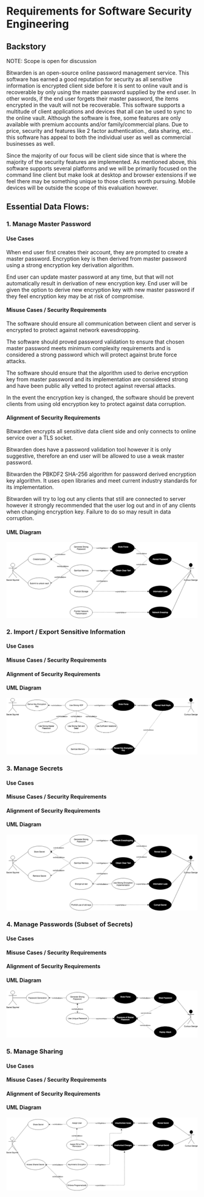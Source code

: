 # Requirements for Software Security Engineering

## Backstory

NOTE: Scope is open for discussion 

Bitwarden is an open-source online password management service. This software has earned a good reputation for security as all sensitive information is encrypted client side before it is sent to online vault and is recoverable by only using the master password supplied by the end user. In other words, if the end user forgets their master password, the items encrypted in the vault will not be recoverable. This software supports a multitude of client applications and devices that all can be used to sync to the online vault. Although the software is free, some features  are only available with premium accounts and/or family/commercial plans. Due to price, security and features like 2 factor authentication., data sharing, etc.. this software has appeal to both the individual user as well as commercial businesses as well. 

Since the majority of our focus will be client side since that is where the majority of the security features are implemented. As mentioned above, this software supports several platforms and we will be primarily focused on the command line client but make look at desktop and browser extensions if we feel there may be something unique to those clients worth pursuing. Mobile devices will be outside the scope of this evaluation however. 


## Essential Data Flows: 

### 1. Manage Master Password 

#### Use Cases

When end user first creates their account, they are prompted to create a master password. Encryption key is then derived from master password using a strong encryption key derivation algorithm.

End user can update master password at any time, but that will not automatically result in derivation of new encryption key. End user will be given the option to derive new encryption key with new master password if they feel encryption key may be at risk of compromise.

#### Misuse Cases / Security Requirements

The software should ensure all communication between client and server is encrypted to protect against network eavesdropping.

The software should proved password validation to ensure that chosen master password meets minimum complexity requirements and is considered a strong password which will protect against brute force attacks.

The software should ensure that the algorithm used to derive encryption key from master password and its implementation are considered strong and have been public ally vetted to protect against reversal attacks.

In the event the encryption key is changed, the software should be prevent clients from using old encryption key to protect against data corruption. 


#### Alignment of Security Requirements

Bitwarden encrypts all sensitive data client side and only connects to online service over a TLS socket.

Bitwarden does have a password validation tool however it is only suggestive, therefore an end user will be allowed to use a weak master password.

Bitwarden the PBKDF2 SHA-256 algorithm for password derived encryption key algorithm. It uses open libraries and meet current industry standards for its implementation.

Bitwarden will try to log out any clients that still are connected to server however it strongly recommended that the user log out and in of any clients when changing encryption key. Failure to do so may result in data corruption.

#### UML Diagram

![alt text](Images/Use%20Cases-Master%20Password.png)

### 2. Import / Export Sensitive Information 

#### Use Cases


#### Misuse Cases / Security Requirements


#### Alignment of Security Requirements


#### UML Diagram

![alt text](Images/Use%20Cases-Key%20Encryption%20Key.png)

### 3. Manage Secrets
#### Use Cases


#### Misuse Cases / Security Requirements


#### Alignment of Security Requirements


#### UML Diagram
![alt text](Images/Use%20Cases-Secrets.png)

### 4. Manage Passwords (Subset of Secrets) 

#### Use Cases


#### Misuse Cases / Security Requirements


#### Alignment of Security Requirements


#### UML Diagram
![alt text](Images/Use%20Cases-Passwords.png)

### 5. Manage Sharing 

#### Use Cases


#### Misuse Cases / Security Requirements


#### Alignment of Security Requirements


#### UML Diagram
![alt text](Images/Use%20Cases-Sharing.png)
